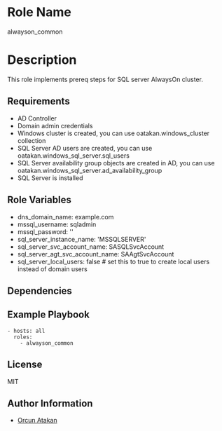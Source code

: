 Role Name
=========

alwayson_common

Description
=========

This role implements prereq steps for SQL server AlwaysOn cluster.


Requirements
------------

- AD Controller
- Domain admin credentials
- Windows cluster is created, you can use oatakan.windows_cluster collection
- SQL Server AD users are created, you can use oatakan.windows_sql_server.sql_users
- SQL Server availability group objects are created in AD, you can use oatakan.windows_sql_server.ad_availability_group
- SQL Server is installed

Role Variables
--------------

- dns_domain_name: example.com
- mssql_username: sqladmin
- mssql_password: ''
- sql_server_instance_name:  'MSSQLSERVER'
- sql_server_svc_account_name: SASQLSvcAccount
- sql_server_agt_svc_account_name: SAAgtSvcAccount
- sql_server_local_users: false # set this to true to create local users instead of domain users

Dependencies
------------



Example Playbook
----------------

    - hosts: all
      roles:
        - alwayson_common

License
-------

MIT

Author Information
------------------

- [Orcun Atakan](https://github.com/oatakan/)